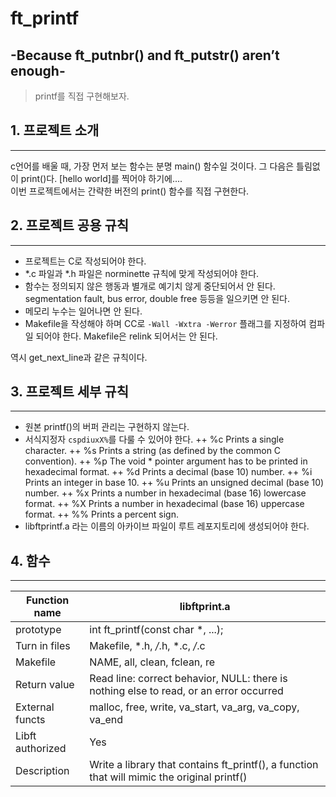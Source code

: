 # ft_printf 
## -Because ft_putnbr() and ft_putstr() aren’t enough-
> printf를 직접 구현해보자.

## 1. 프로젝트 소개
-----
c언어를 배울 때, 가장 먼저 보는 함수는 분명 main() 함수일 것이다. 그 다음은 틀림없이 print()다. [hello world]를 찍어야 하기에....  
이번 프로젝트에서는 간략한 버전의 print() 함수를 직접 구현한다.

## 2. 프로젝트 공용 규칙
-----
+ 프로젝트는 C로 작성되어야 한다.
+ *.c 파일과 *.h 파일은 norminette 규칙에 맞게 작성되어야 한다.
+ 함수는 정의되지 않은 행동과 별개로 예기치 않게 중단되어서 안 된다. segmentation fault, bus error, double free 등등을 일으키면 안 된다.
+ 메모리 누수는 일어나면 안 된다.
+ Makefile을 작성해야 하며 CC로 ```-Wall -Wxtra -Werror``` 플래그를 지정하여 컴파일 되어야 한다. Makefile은 relink 되어서는 안 된다.
  
역시 get_next_line과 같은 규칙이다.

## 3. 프로젝트 세부 규칙
-----
+ 원본 printf()의 버퍼 관리는 구현하지 않는다.
+ 서식지정자 ```cspdiuxX%```를 다룰 수 있어야 한다.
++ %c Prints a single character.
++ %s Prints a string (as defined by the common C convention).
++ %p The void * pointer argument has to be printed in hexadecimal format.
++ %d Prints a decimal (base 10) number.
++ %i Prints an integer in base 10.
++ %u Prints an unsigned decimal (base 10) number.
++ %x Prints a number in hexadecimal (base 16) lowercase format.
++ %X Prints a number in hexadecimal (base 16) uppercase format.
++ %% Prints a percent sign.
+ libftprintf.a 라는 이름의 아카이브 파일이 루트 레포지토리에 생성되어야 한다.
  
## 4. 함수
-----
|Function name|libftprint.a|
|---|---|
|prototype|int ft_printf(const char *, ...);|
|Turn in files | Makefile, *.h, */*.h, *.c, */*.c|
|Makefile | NAME, all, clean, fclean, re|
|Return value | Read line: correct behavior, NULL: there is nothing else to read, or an error occurred|
|External functs | malloc, free, write, va_start, va_arg, va_copy, va_end|
|Libft authorized | Yes|
|Description | Write a library that contains ft_printf(), a function that will mimic the original printf()|
